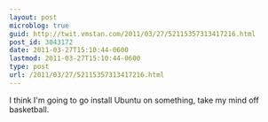 ```yaml
---
layout: post
microblog: true
guid: http://twit.vmstan.com/2011/03/27/52115357313417216.html
post_id: 3043172
date: 2011-03-27T15:10:44-0600
lastmod: 2011-03-27T15:10:44-0600
type: post
url: /2011/03/27/52115357313417216.html
---
```

I think I'm going to go install Ubuntu on something, take my mind off basketball.
